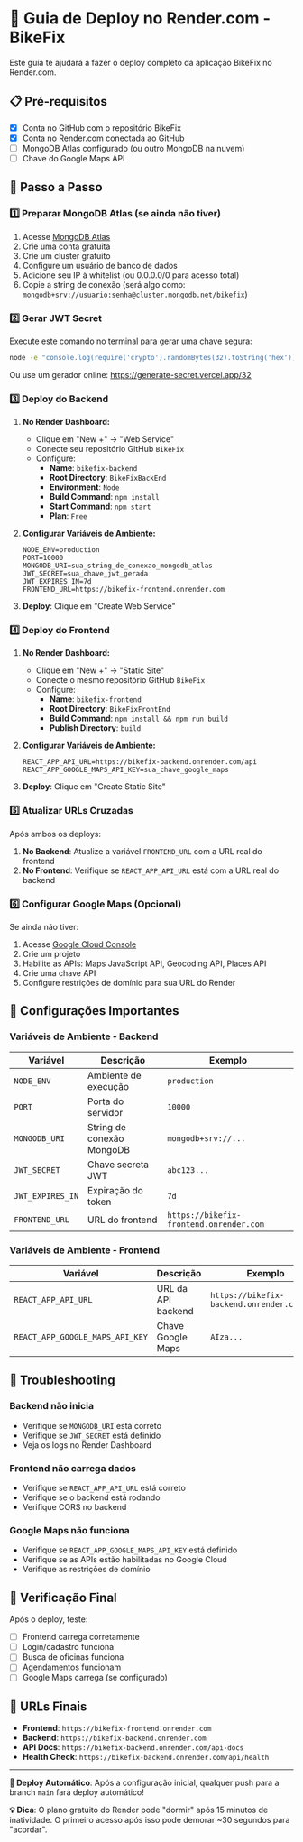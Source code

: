 # 🚀 Guia de Deploy no Render.com - BikeFix

Este guia te ajudará a fazer o deploy completo da aplicação BikeFix no Render.com.

## 📋 Pré-requisitos

- [x] Conta no GitHub com o repositório BikeFix
- [x] Conta no Render.com conectada ao GitHub
- [ ] MongoDB Atlas configurado (ou outro MongoDB na nuvem)
- [ ] Chave do Google Maps API

## 🎯 Passo a Passo

### 1️⃣ **Preparar MongoDB Atlas** (se ainda não tiver)

1. Acesse [MongoDB Atlas](https://www.mongodb.com/atlas)
2. Crie uma conta gratuita
3. Crie um cluster gratuito
4. Configure um usuário de banco de dados
5. Adicione seu IP à whitelist (ou 0.0.0.0/0 para acesso total)
6. Copie a string de conexão (será algo como: `mongodb+srv://usuario:senha@cluster.mongodb.net/bikefix`)

### 2️⃣ **Gerar JWT Secret**

Execute este comando no terminal para gerar uma chave segura:
```bash
node -e "console.log(require('crypto').randomBytes(32).toString('hex'))"
```
Ou use um gerador online: https://generate-secret.vercel.app/32

### 3️⃣ **Deploy do Backend**

1. **No Render Dashboard:**
   - Clique em "New +" → "Web Service"
   - Conecte seu repositório GitHub `BikeFix`
   - Configure:
     - **Name**: `bikefix-backend`
     - **Root Directory**: `BikeFixBackEnd`
     - **Environment**: `Node`
     - **Build Command**: `npm install`
     - **Start Command**: `npm start`
     - **Plan**: `Free`

2. **Configurar Variáveis de Ambiente:**
   ```
   NODE_ENV=production
   PORT=10000
   MONGODB_URI=sua_string_de_conexao_mongodb_atlas
   JWT_SECRET=sua_chave_jwt_gerada
   JWT_EXPIRES_IN=7d
   FRONTEND_URL=https://bikefix-frontend.onrender.com
   ```

3. **Deploy**: Clique em "Create Web Service"

### 4️⃣ **Deploy do Frontend**

1. **No Render Dashboard:**
   - Clique em "New +" → "Static Site"
   - Conecte o mesmo repositório GitHub `BikeFix`
   - Configure:
     - **Name**: `bikefix-frontend`
     - **Root Directory**: `BikeFixFrontEnd`
     - **Build Command**: `npm install && npm run build`
     - **Publish Directory**: `build`

2. **Configurar Variáveis de Ambiente:**
   ```
   REACT_APP_API_URL=https://bikefix-backend.onrender.com/api
   REACT_APP_GOOGLE_MAPS_API_KEY=sua_chave_google_maps
   ```

3. **Deploy**: Clique em "Create Static Site"

### 5️⃣ **Atualizar URLs Cruzadas**

Após ambos os deploys:

1. **No Backend**: Atualize a variável `FRONTEND_URL` com a URL real do frontend
2. **No Frontend**: Verifique se `REACT_APP_API_URL` está com a URL real do backend

### 6️⃣ **Configurar Google Maps** (Opcional)

Se ainda não tiver:
1. Acesse [Google Cloud Console](https://console.cloud.google.com/)
2. Crie um projeto
3. Habilite as APIs: Maps JavaScript API, Geocoding API, Places API
4. Crie uma chave API
5. Configure restrições de domínio para sua URL do Render

## 🔧 Configurações Importantes

### **Variáveis de Ambiente - Backend**
| Variável | Descrição | Exemplo |
|----------|-----------|----------|
| `NODE_ENV` | Ambiente de execução | `production` |
| `PORT` | Porta do servidor | `10000` |
| `MONGODB_URI` | String de conexão MongoDB | `mongodb+srv://...` |
| `JWT_SECRET` | Chave secreta JWT | `abc123...` |
| `JWT_EXPIRES_IN` | Expiração do token | `7d` |
| `FRONTEND_URL` | URL do frontend | `https://bikefix-frontend.onrender.com` |

### **Variáveis de Ambiente - Frontend**
| Variável | Descrição | Exemplo |
|----------|-----------|----------|
| `REACT_APP_API_URL` | URL da API backend | `https://bikefix-backend.onrender.com/api` |
| `REACT_APP_GOOGLE_MAPS_API_KEY` | Chave Google Maps | `AIza...` |

## 🚨 Troubleshooting

### **Backend não inicia**
- Verifique se `MONGODB_URI` está correto
- Verifique se `JWT_SECRET` está definido
- Veja os logs no Render Dashboard

### **Frontend não carrega dados**
- Verifique se `REACT_APP_API_URL` está correto
- Verifique se o backend está rodando
- Verifique CORS no backend

### **Google Maps não funciona**
- Verifique se `REACT_APP_GOOGLE_MAPS_API_KEY` está definido
- Verifique se as APIs estão habilitadas no Google Cloud
- Verifique as restrições de domínio

## 🎉 Verificação Final

Após o deploy, teste:
- [ ] Frontend carrega corretamente
- [ ] Login/cadastro funciona
- [ ] Busca de oficinas funciona
- [ ] Agendamentos funcionam
- [ ] Google Maps carrega (se configurado)

## 📱 URLs Finais

- **Frontend**: `https://bikefix-frontend.onrender.com`
- **Backend**: `https://bikefix-backend.onrender.com`
- **API Docs**: `https://bikefix-backend.onrender.com/api-docs`
- **Health Check**: `https://bikefix-backend.onrender.com/api/health`

---

**🔄 Deploy Automático**: Após a configuração inicial, qualquer push para a branch `main` fará deploy automático!

**💡 Dica**: O plano gratuito do Render pode "dormir" após 15 minutos de inatividade. O primeiro acesso após isso pode demorar ~30 segundos para "acordar".